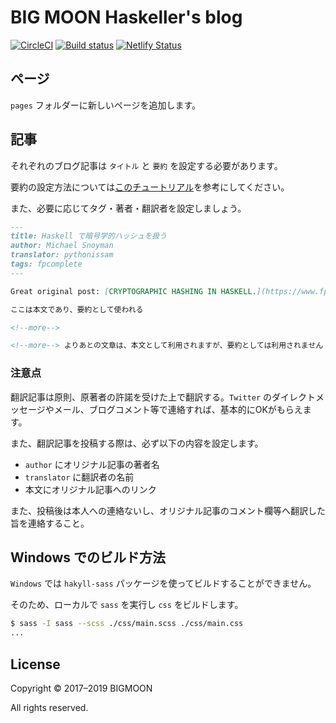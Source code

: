 # BIG MOON Haskeller's blog

[![CircleCI](https://circleci.com/gh/e-bigmoon/haskell-blog.svg?style=svg)](https://circleci.com/gh/e-bigmoon/haskell-blog)
[![Build status](https://ci.appveyor.com/api/projects/status/uyh62oq0ccn2ge46?svg=true)](https://ci.appveyor.com/project/waddlaw/haskell-blog)
[![Netlify Status](https://api.netlify.com/api/v1/badges/9fdf0837-5e38-4dc5-a035-bde11f5d0b83/deploy-status)](https://app.netlify.com/sites/haskell/deploys)

## ページ

`pages` フォルダーに新しいページを追加します。

## 記事

それぞれのブログ記事は `タイトル` と `要約` を設定する必要があります。

要約の設定方法については[このチュートリアル](https://jaspervdj.be/hakyll/tutorials/using-teasers-in-hakyll.html)を参考にしてください。

また、必要に応じてタグ・著者・翻訳者を設定しましょう。

```md
---
title: Haskell で暗号学的ハッシュを扱う
author: Michael Snoyman
translator: pythonissam
tags: fpcomplete
---

Great original post: [CRYPTOGRAPHIC HASHING IN HASKELL.](https://www.fpcomplete.com/blog/2017/09/cryptographic-hashing-haskell).

ここは本文であり、要約として使われる

<!--more-->

<!--more--> よりあとの文章は、本文として利用されますが、要約としては利用されません
```

### 注意点

翻訳記事は原則、原著者の許諾を受けた上で翻訳する。`Twitter` のダイレクトメッセージやメール、ブログコメント等で連絡すれば、基本的にOKがもらえます。

また、翻訳記事を投稿する際は、必ず以下の内容を設定します。

- `author` にオリジナル記事の著者名
- `translator` に翻訳者の名前
- 本文にオリジナル記事へのリンク

また、投稿後は本人への連絡ないし、オリジナル記事のコメント欄等へ翻訳した旨を連絡すること。

## Windows でのビルド方法

`Windows` では `hakyll-sass` パッケージを使ってビルドすることができません。

そのため、ローカルで `sass` を実行し `css` をビルドします。

```sh
$ sass -I sass --scss ./css/main.scss ./css/main.css
...
```

## License

Copyright © 2017–2019 BIGMOON

All rights reserved.
